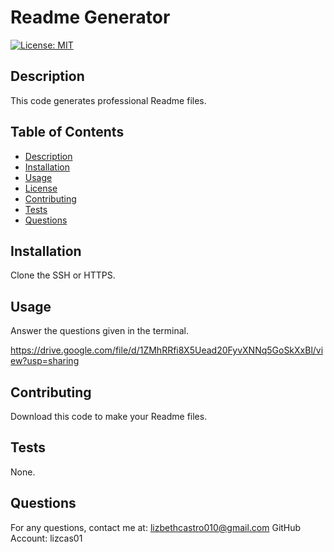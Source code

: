 # Readme Generator

  [![License: MIT](https://img.shields.io/badge/License-MIT-yellow.svg)](https://opensource.org/licenses/MIT)

  ## Description
  This code generates professional Readme files.

  ## Table of Contents
  * [Description](#description)
  * [Installation](#installation)
  * [Usage](#usage)
  * [License](#license)
  * [Contributing](#contribution)
  * [Tests](#tests)
  * [Questions](#questions)

  ## Installation 
  Clone the SSH or HTTPS.

  ## Usage 
  Answer the questions given in the terminal.

  https://drive.google.com/file/d/1ZMhRRfi8X5Uead20FyvXNNq5GoSkXxBl/view?usp=sharing

  ## Contributing 
  Download this code to make your Readme files.

  ## Tests
  None.

  ## Questions 
  For any questions, contact me at: lizbethcastro010@gmail.com
  GitHub Account: lizcas01

